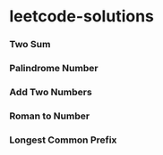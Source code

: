# leetcode-solutions

### Two Sum

### Palindrome Number

### Add Two Numbers

### Roman to Number

### Longest Common Prefix
